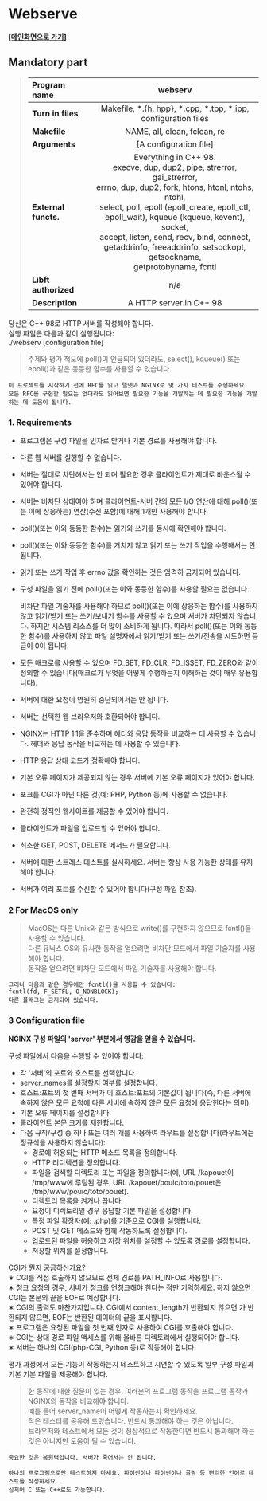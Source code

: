 # Webserve 
**[[메인화면으로 가기]](https://github.com/wkdtpgns5016/webserve)**
## Mandatory part
> | Program name | webserv                                                                                                                                                                                                                                                                                                                                                                  |
> |:-------------------------------------------------------------------------------------------------------------------------------------------------------------------------------------------------------------------------------------------------------------------------------------------------------------------------------------------------------------------------|:----------:|
> | **Turn in files** | Makefile, *.{h, hpp}, *.cpp, *.tpp, *.ipp, configuration files                                                                                                                                                                                                                                                                                                           |
> | **Makefile** | NAME, all, clean, fclean, re                                                                                                                                                                                                                                                                                                                                             |
> | **Arguments** | [A configuration file]                                                                                                                                                                                                                                                                                                                                                   |
> | **External functs.** | Everything in C++ 98.</br> execve, dup, dup2, pipe, strerror, gai_strerror,</br>errno, dup, dup2, fork, htons, htonl, ntohs, ntohl,</br>select, poll, epoll (epoll_create, epoll_ctl,</br>epoll_wait), kqueue (kqueue, kevent), socket,</br>accept, listen, send, recv, bind, connect,</br>getaddrinfo, freeaddrinfo, setsockopt, getsockname,</br>getprotobyname, fcntl |
> | **Libft authorized** | n/a                                                                                                                                                                                                                                                                                                                                                                      |
> | **Description** | A HTTP server in C++ 98                                                                                                                                                                                                                                                                                                                                                                         |

당신은 C++ 98로 HTTP 서버를 작성해야 합니다. </br>
실행 파일은 다음과 같이 실행됩니다: </br>
./webserv [configuration file] </br>
> 주제와 평가 척도에 poll()이 언급되어 있더라도, select(), kqueue() 또는 epoll()과 같은 동등한 함수를 사용할 수 있습니다.
> 
    이 프로젝트를 시작하기 전에 RFC를 읽고 텔넷과 NGINX로 몇 가지 테스트를 수행하세요.
    모든 RFC를 구현할 필요는 없더라도 읽어보면 필요한 기능을 개발하는 데 필요한 기능을 개발하는 데 도움이 됩니다.

### 1. Requirements
- 프로그램은 구성 파일을 인자로 받거나 기본 경로를 사용해야 합니다.
- 다른 웹 서버를 실행할 수 없습니다.
- 서버는 절대로 차단해서는 안 되며 필요한 경우 클라이언트가 제대로 바운스될 수 있어야 합니다.
- 서버는 비차단 상태여야 하며 클라이언트-서버 간의 모든 I/O 연산에 대해 poll()(또는 이에 상응하는)
  연산(수신 포함)에 대해 1개만 사용해야 합니다.
- poll()(또는 이와 동등한 함수)는 읽기와 쓰기를 동시에 확인해야 합니다.
- poll()(또는 이와 동등한 함수)를 거치지 않고 읽기 또는 쓰기 작업을 수행해서는 안 됩니다.
- 읽기 또는 쓰기 작업 후 errno 값을 확인하는 것은 엄격히 금지되어 있습니다.
- 구성 파일을 읽기 전에 poll()(또는 이와 동등한 함수)를 사용할 필요는 없습니다.


    비차단 파일 기술자를 사용해야 하므로 poll()(또는 이에 상응하는 함수)를 사용하지 않고 읽기/받기 또는 쓰기/보내기 함수를 사용할 수 있으며 
    서버가 차단되지 않습니다. 하지만 시스템 리소스를 더 많이 소비하게 됩니다.
    따라서 poll()(또는 이와 동등한 함수)를 사용하지 않고 파일 설명자에서 읽기/받기 또는 쓰기/전송을 시도하면 등급이 0이 됩니다.

- 모든 매크로를 사용할 수 있으며 FD_SET, FD_CLR, FD_ISSET, FD_ZERO와 같이 정의할 수 있습니다(매크로가 무엇을 어떻게 수행하는지 이해하는 것이 매우 유용합니다).
- 서버에 대한 요청이 영원히 중단되어서는 안 됩니다.
- 서버는 선택한 웹 브라우저와 호환되어야 합니다.
- NGINX는 HTTP 1.1을 준수하며 헤더와 응답 동작을 비교하는 데 사용할 수 있습니다.
  헤더와 응답 동작을 비교하는 데 사용할 수 있습니다.
- HTTP 응답 상태 코드가 정확해야 합니다.
- 기본 오류 페이지가 제공되지 않는 경우 서버에 기본 오류 페이지가 있어야 합니다.
- 포크를 CGI가 아닌 다른 것(예: PHP, Python 등)에 사용할 수 없습니다.
- 완전히 정적인 웹사이트를 제공할 수 있어야 합니다.
- 클라이언트가 파일을 업로드할 수 있어야 합니다.
- 최소한 GET, POST, DELETE 메서드가 필요합니다.
- 서버에 대한 스트레스 테스트를 실시하세요. 서버는 항상 사용 가능한 상태를 유지해야 합니다.
- 서버가 여러 포트를 수신할 수 있어야 합니다(구성 파일 참조).

### 2 For MacOS only

> MacOS는 다른 Unix와 같은 방식으로 write()를 구현하지 않으므로 fcntl()을 사용할 수 있습니다. </br>
> 다른 유닉스 OS와 유사한 동작을 얻으려면 비차단 모드에서 파일 기술자를 사용해야 합니다. </br>
> 동작을 얻으려면 비차단 모드에서 파일 기술자를 사용해야 합니다.

    그러나 다음과 같은 경우에만 fcntl()을 사용할 수 있습니다:
    fcntl(fd, F_SETFL, O_NONBLOCK);
    다른 플래그는 금지되어 있습니다.

### 3 Configuration file

**NGINX 구성 파일의 'server' 부분에서 영감을 얻을 수 있습니다.**

구성 파일에서 다음을 수행할 수 있어야 합니다:
- 각 '서버'의 포트와 호스트를 선택합니다.
- server_names를 설정할지 여부를 설정합니다.
- 호스트:포트의 첫 번째 서버가 이 호스트:포트의 기본값이 됩니다(즉, 다른 서버에 속하지 않은 모든 요청에
  다른 서버에 속하지 않은 모든 요청에 응답한다는 의미).
- 기본 오류 페이지를 설정합니다.
- 클라이언트 본문 크기를 제한합니다.
- 다음 규칙/구성 중 하나 또는 여러 개를 사용하여 라우트를 설정합니다(라우트에는 정규식을 사용하지 않습니다): 
  - 경로에 허용되는 HTTP 메소드 목록을 정의합니다.
  -  HTTP 리디렉션을 정의합니다.
  -  파일을 검색할 디렉토리 또는 파일을 정의합니다(예,
    URL /kapouet이 /tmp/www에 루팅된 경우, URL /kapouet/pouic/toto/pouet은 /tmp/www/pouic/toto/pouet).
  - 디렉토리 목록을 켜거나 끕니다.
  -  요청이 디렉토리일 경우 응답할 기본 파일을 설정합니다.
  -  특정 파일 확장자(예: .php)를 기준으로 CGI를 실행합니다.
  -  POST 및 GET 메소드와 함께 작동하도록 설정합니다.
  -  업로드된 파일을 허용하고 저장 위치를 설정할 수 있도록 경로를 설정합니다.
  -  저장할 위치를 설정합니다.

CGI가 뭔지 궁금하신가요? </br>
  ∗ CGI를 직접 호출하지 않으므로 전체 경로를 PATH_INFO로 사용합니다. </br>
  ∗ 청크 요청의 경우, 서버가 청크를 언청크해야 한다는 점만 기억하세요. 
  하지 않으면 CGI는 본문의 끝을 EOF로 예상합니다. </br>
  ∗ CGI의 출력도 마찬가지입니다. CGI에서 content_length가 반환되지 않으면
  가 반환되지 않으면, EOF는 반환된 데이터의 끝을 표시합니다. </br>
  ∗ 프로그램은 요청된 파일을 첫 번째 인자로 사용하여 CGI를 호출해야 합니다. </br>
  ∗ CGI는 상대 경로 파일 액세스를 위해 올바른 디렉토리에서 실행되어야 합니다. </br>
  ∗ 서버는 하나의 CGI(php-CGI, Python 등)로 작동해야 합니다. </br>

평가 과정에서 모든 기능이 작동하는지 테스트하고 시연할 수 있도록 일부 구성 파일과 기본 기본 파일을 제공해야 합니다.
> 한 동작에 대한 질문이 있는 경우, 여러분의 프로그램 동작을 프로그램 동작과 NGINX의 동작을 비교해야 합니다. </br>
예를 들어 server_name이 어떻게 작동하는지 확인하세요. </br>
작은 테스터를 공유해 드렸습니다. 반드시 통과해야 하는 것은 아닙니다. </br>
브라우저와 테스트에서 모든 것이 정상적으로 작동한다면 반드시 통과해야 하는 것은 아니지만 도움이 될 수 있습니다.

    중요한 것은 복원력입니다. 서버가 죽어서는 안 됩니다.

    하나의 프로그램으로만 테스트하지 마세요. 파이썬이나 파이썬이나 골랑 등 편리한 언어로 테스트를 작성하세요. 
    심지어 C 또는 C++로도 가능합니다.
